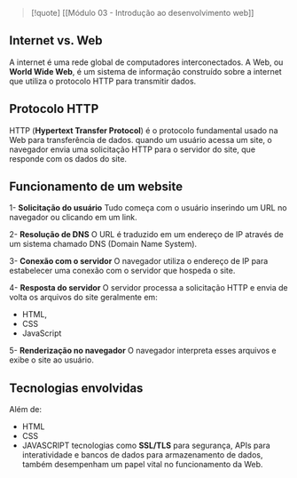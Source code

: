 
>[!quote] [[Módulo 03 - Introdução ao desenvolvimento web]]

## Internet vs. Web

A internet é uma rede global de computadores interconectados.
A Web, ou **World Wide Web**, é um sistema de informação construído sobre a internet que utiliza o protocolo HTTP para transmitir dados.

## Protocolo HTTP

HTTP (**Hypertext Transfer Protocol**) é o protocolo fundamental usado na Web para transferência de dados. quando um usuário acessa um site, o navegador envia uma solicitação HTTP para o servidor do site, que responde com os dados do site.

## Funcionamento de um website

1- **Solicitação do usuário**
Tudo começa com o usuário inserindo um URL no navegador ou clicando em um link.

2- **Resolução de DNS**
O URL é traduzido em um endereço de IP através de um sistema chamado DNS (Domain Name System).

3- **Conexão com o servidor**
O navegador utiliza o endereço de IP para estabelecer uma conexão com o servidor que hospeda o site.

4- **Resposta do servidor**
O servidor processa a solicitação HTTP e envia de volta os arquivos do site geralmente em:
- HTML,
- CSS
- JavaScript

5- **Renderização no navegador**
O navegador interpreta esses arquivos e exibe o site ao usuário.

## Tecnologias envolvidas

Além de:
- HTML
- CSS
- JAVASCRIPT
tecnologias como **SSL/TLS** para segurança, APIs para interatividade e bancos de dados para armazenamento de dados, também desempenham um papel vital no funcionamento da Web.

